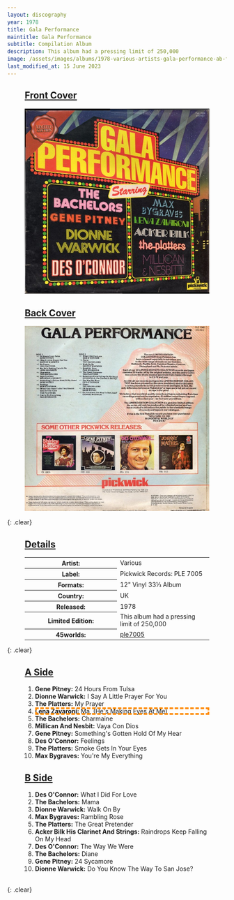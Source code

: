 ```yaml
---
layout: discography
year: 1978
title: Gala Performance
maintitle: Gala Performance
subtitle: Compilation Album
description: This album had a pressing limit of 250,000
image: /assets/images/albums/1978-various-artists-gala-performance-ab-fc.jpg
last_modified_at: 15 June 2023
---
```


<figure class="fig1">
<figcaption>
<h2 id="front"><a href="#front">Front Cover</a></h2>
</figcaption>
<a href="/assets/images/albums/1978-various-artists-gala-performance-ab-fc.jpg"><img src="/assets/images/albums/1978-various-artists-gala-performance-ab-fc.jpg" class="full-width zoom-in" alt="Front Cover for the album Gala Performance (1978)" /></a>
</figure>

<figure class="fig2">
<figcaption>
<h2 id="back"><a href="#back">Back Cover</a></h2>
</figcaption>
<a href="/assets/images/albums/1978-various-artists-gala-performance-2-ab-bc.jpg"><img src="/assets/images/albums/1978-various-artists-gala-performance-2-ab-bc.jpg" class="full-width zoom-in" alt="Back Cover for the album Gala Performance (1978)"/></a>
</figure>

{: .clear}

<figure class="fig3">
<figcaption>
<h2 id="details"><a href="#details">Details</a></h2>
</figcaption>
<table>
<tr><th style="width:50%">Artist:</th><td>Various</td></tr>
<tr><th>Label:</th><td>Pickwick Records: PLE 7005</td></tr>
<tr><th>Formats:</th><td>12" Vinyl 33⅓ Album</td></tr>
<tr><th>Country:</th><td>UK</td></tr>
<tr><th>Released:</th><td>1978</td></tr>
<tr><th>Limited Edition:</th><td>This album had a pressing limit of 250,000</td></tr>
<tr class="split"><th>45worlds:</th><td><a class="external-link" href="http://www.45worlds.com/vinyl/album/ple7005">ple7005</a></td></tr>
</table>
</figure>

{: .clear}

<figure class="fig1">
<figcaption>
<h2 id="a-side"><a href="#a-side">A Side</a></h2>
</figcaption>
<ol>
<li><b>Gene Pitney:</b> 24 Hours From Tulsa</li>
<li><b>Dionne Warwick:</b> I Say A Little Prayer For You</li>
<li><b>The Platters:</b> My Prayer</li>
<li style="outline: 4px dashed darkorange; outline-offset: -4px;"><b>Lena Zavaroni:</b> Ma, (He's Making Eyes At Me)</li>
<li><b>The Bachelors:</b> Charmaine</li>
<li><b>	Millican And Nesbit:</b> Vaya Con Dios</li>
<li><b>Gene Pitney:</b> Something's Gotten Hold Of My Hear</li>
<li><b>Des O'Connor:</b> Feelings</li>
<li><b>	The Platters:</b> Smoke Gets In Your Eyes</li>
<li><b>	Max Bygraves:</b> You're My Everything</li>
</ol>
</figure>

<figure class="fig2">
<figcaption>
<h2 id="b-side"><a href="#b-side">B Side</a></h2>
</figcaption>
<ol>
<li><b>Des O'Connor:</b> What I Did For Love</li>
<li><b>The Bachelors:</b> Mama</li>
<li><b>Dionne Warwick:</b> Walk On By</li>
<li><b>Max Bygraves:</b> Rambling Rose</li>
<li><b>The Platters:</b> The Great Pretender</li>
<li><b>Acker Bilk His Clarinet And Strings:</b> Raindrops Keep Falling On My Head</li>
<li><b>Des O'Connor:</b> The Way We Were</li>
<li><b>The Bachelors:</b> Diane</li>
<li><b>Gene Pitney:</b> 24 Sycamore</li>
<li><b>Dionne Warwick:</b> Do You Know The Way To San Jose?</li>
</ol>
</figure>

<br />{: .clear}
